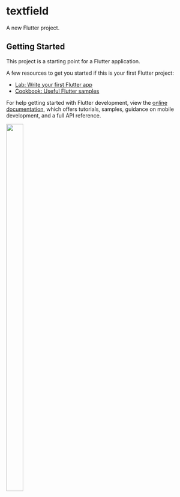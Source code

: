 # textfield

A new Flutter project.

## Getting Started

This project is a starting point for a Flutter application.

A few resources to get you started if this is your first Flutter project:

- [Lab: Write your first Flutter app](https://docs.flutter.dev/get-started/codelab)
- [Cookbook: Useful Flutter samples](https://docs.flutter.dev/cookbook)

For help getting started with Flutter development, view the
[online documentation](https://docs.flutter.dev/), which offers tutorials,
samples, guidance on mobile development, and a full API reference.
<p>

<img src="https://user-images.githubusercontent.com/124335197/218425169-900efada-a797-4efa-a956-88393522d13c.png,https://user-images.githubusercontent.com/124335197/218520131-9525efde-7888-431f-958f-d780997d7024.png" height="50%" width="30%">
</p>

